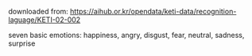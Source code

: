 downloaded from: https://aihub.or.kr/opendata/keti-data/recognition-laguage/KETI-02-002  

seven basic emotions: happiness, angry, disgust, fear, neutral, sadness, surprise  

